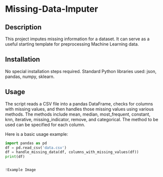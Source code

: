 # Missing-Data-Imputer

## Description
This project imputes missing information for a dataset. It can serve as a useful starting template for preprocessing Machine Learning data.

## Installation
No special installation steps required. Standard Python libraries used: json, pandas, numpy, sklearn.

## Usage
The script reads a CSV file into a pandas DataFrame, checks for columns with missing values, and then handles those missing values using various methods. The methods include mean, median, most_frequent, constant, knn, iterative, missing_indicator, remove, and categorical. The method to be used can be specified for each column.

Here is a basic usage example:

```python
import pandas as pd
df = pd.read_csv('data.csv')
df = handle_missing_data(df, columns_with_missing_values(df))
print(df)


!Example Image
